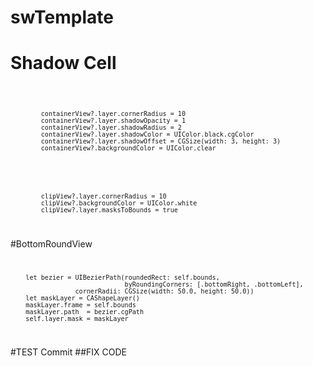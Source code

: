 # swTemplate
# Shadow Cell
<code>
            
            containerView?.layer.cornerRadius = 10
            containerView?.layer.shadowOpacity = 1
            containerView?.layer.shadowRadius = 2
            containerView?.layer.shadowColor = UIColor.black.cgColor
            containerView?.layer.shadowOffset = CGSize(width: 3, height: 3)
            containerView?.backgroundColor = UIColor.clear
</code>

<code>
            
            clipView?.layer.cornerRadius = 10
            clipView?.backgroundColor = UIColor.white
            clipView?.layer.masksToBounds = true
</code>

#BottomRoundView
<code>
            
        let bezier = UIBezierPath(roundedRect: self.bounds,
                                  byRoundingCorners: [.bottomRight, .bottomLeft],
                     cornerRadii: CGSize(width: 50.0, height: 50.0))
        let maskLayer = CAShapeLayer()
        maskLayer.frame = self.bounds
        maskLayer.path  = bezier.cgPath
        self.layer.mask = maskLayer
</code>

#TEST Commit
##FIX CODE
